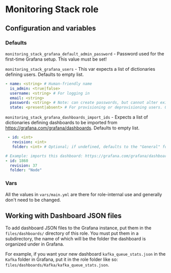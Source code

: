 # Monitoring Stack role

## Configuration and variables

### Defaults

`monitoring_stack_grafana_default_admin_password` - Password used for the first-time Grafana setup. This value must be set!

`monitoring_stack_grafana_users` - This var expects a list of dictionaries defining users. Defaults to empty list.

```yaml
- name: <string> # Human-friendly name
  is_admin: <true|false>
  username: <string> # For logging in
  email: <string>
  password: <string> # Note: can create passwords, but cannot alter existing ones!
  state: <present|absent> # For provisioning or deprovisioning users. Once a single run has been done with `state:absent`, the user entry can be removed.
```

`monitoring_stack_grafana_dashboards_import_ids` - Expects a list of dictionaries defining dashboards to be imported from https://grafana.com/grafana/dashboards. Defaults to empty list.

```yaml
 - id: <int>
   revision: <int>
   folder: <int> # Optional; if undefined, defaults to the "General" folder

# Example: imports this dashboard: https://grafana.com/grafana/dashboards/1860-node-exporter-full/
- id: 1860
  revision: 37
  folder: "Node"
```

### Vars

All the values in `vars/main.yml` are there for role-internal use and generally don't need to be changed.

## Working with Dashboard JSON files

To add dashboard JSON files to the Grafana instance, put them in the `files/dashboards/` directory of this role. You must put them in a subdirectory, the name of which will be the folder the dashboard is organized under in Grafana.

For example, if you want your new dashboard `kafka_queue_stats.json` in the `Kafka` folder in Grafana, put it in the role folder like so: `files/dashboards/Kafka/kafka_queue_stats.json`.
